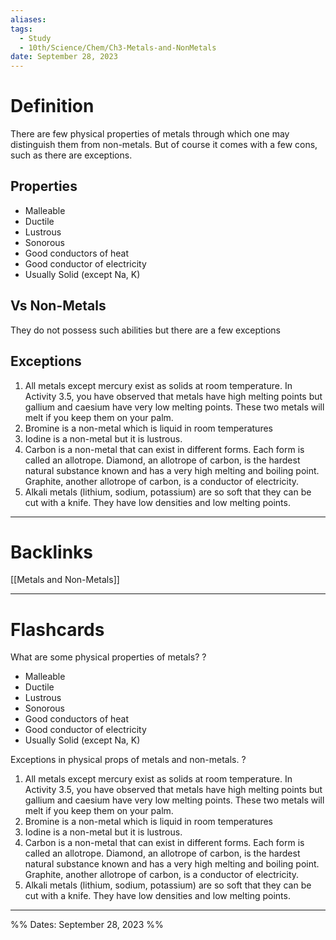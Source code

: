 ```yaml
---
aliases: 
tags:
  - Study
  - 10th/Science/Chem/Ch3-Metals-and-NonMetals
date: September 28, 2023
---
```

# Definition
There are few physical properties of metals through which one may distinguish them from non-metals.
But of course it comes with a few cons, such as there are exceptions.
## Properties
- Malleable
- Ductile
- Lustrous
- Sonorous
- Good conductors of heat
- Good conductor of electricity
- Usually Solid (except Na, K)
## Vs Non-Metals
They do not possess such abilities but there are a few exceptions
## Exceptions
1. All metals except mercury exist as solids at room temperature. In Activity 3.5, you have observed that metals have high melting points but gallium and caesium have very low melting points. These two metals will melt if you keep them on your palm. 
2. Bromine is a non-metal which is liquid in room temperatures
3. Iodine is a non-metal but it is lustrous.
4. Carbon is a non-metal that can exist in different forms. Each form is called an allotrope. Diamond, an allotrope of carbon, is the hardest natural substance known and has a very high melting and boiling point. Graphite, another allotrope of carbon, is a conductor of electricity.
5. Alkali metals (lithium, sodium, potassium) are so soft that they can be cut with a knife. They have low densities and low melting points.

---
# Backlinks
[[Metals and Non-Metals]]

---
# Flashcards

What are some physical properties of metals?
?
- Malleable
- Ductile
- Lustrous
- Sonorous
- Good conductors of heat
- Good conductor of electricity
- Usually Solid (except Na, K)
<!--SR:!2024-09-09,217,280-->

Exceptions in physical props of metals and non-metals.
?
1. All metals except mercury exist as solids at room temperature. In Activity 3.5, you have observed that metals have high melting points but gallium and caesium have very low melting points. These two metals will melt if you keep them on your palm.
2. Bromine is a non-metal which is liquid in room temperatures
3. Iodine is a non-metal but it is lustrous.
4. Carbon is a non-metal that can exist in different forms. Each form is called an allotrope. Diamond, an allotrope of carbon, is the hardest natural substance known and has a very high melting and boiling point. Graphite, another allotrope of carbon, is a conductor of electricity.
5. Alkali metals (lithium, sodium, potassium) are so soft that they can be cut with a knife. They have low densities and low melting points.
<!--SR:!2024-03-17,20,248-->

---

%%
Dates: September 28, 2023
%%